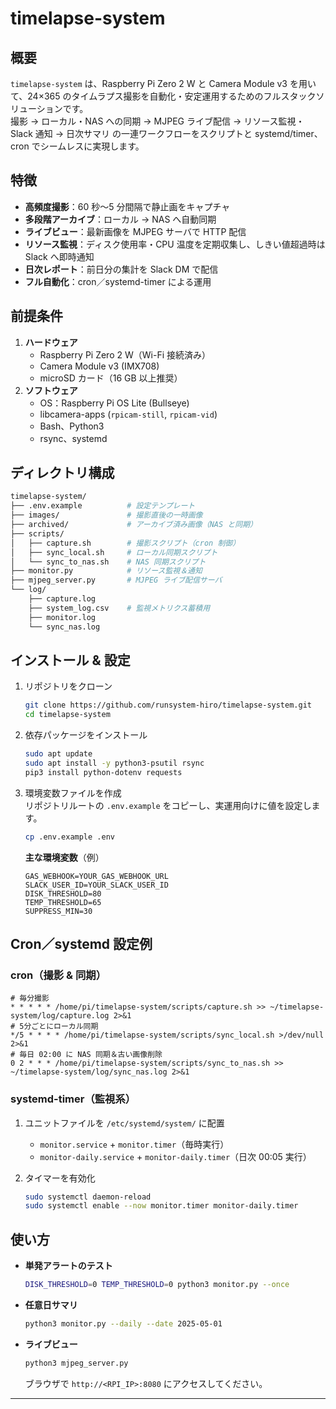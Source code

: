 # timelapse-system

## 概要

`timelapse-system` は、Raspberry Pi Zero 2 W と Camera Module v3 を用いて、24×365 のタイムラプス撮影を自動化・安定運用するためのフルスタックソリューションです。  
撮影 → ローカル・NAS への同期 → MJPEG ライブ配信 → リソース監視・Slack 通知 → 日次サマリ の一連ワークフローをスクリプトと systemd/timer、cron でシームレスに実現します。

## 特徴

- **高頻度撮影**：60 秒～5 分間隔で静止画をキャプチャ  
- **多段階アーカイブ**：ローカル → NAS へ自動同期  
- **ライブビュー**：最新画像を MJPEG サーバで HTTP 配信  
- **リソース監視**：ディスク使用率・CPU 温度を定期収集し、しきい値超過時は Slack へ即時通知  
- **日次レポート**：前日分の集計を Slack DM で配信  
- **フル自動化**：cron／systemd-timer による運用

## 前提条件

1. **ハードウェア**
   - Raspberry Pi Zero 2 W（Wi-Fi 接続済み）
   - Camera Module v3 (IMX708)
   - microSD カード（16 GB 以上推奨）
2. **ソフトウェア**
   - OS：Raspberry Pi OS Lite (Bullseye)
   - libcamera-apps (`rpicam-still`, `rpicam-vid`)
   - Bash、Python3
   - rsync、systemd

## ディレクトリ構成

```bash
timelapse-system/
├── .env.example          # 設定テンプレート
├── images/               # 撮影直後の一時画像
├── archived/             # アーカイブ済み画像（NAS と同期）
├── scripts/
│   ├── capture.sh        # 撮影スクリプト（cron 制御）
│   ├── sync_local.sh     # ローカル同期スクリプト
│   └── sync_to_nas.sh    # NAS 同期スクリプト
├── monitor.py            # リソース監視＆通知
├── mjpeg_server.py       # MJPEG ライブ配信サーバ
└── log/
    ├── capture.log
    ├── system_log.csv    # 監視メトリクス蓄積用
    ├── monitor.log
    └── sync_nas.log
```

## インストール & 設定

1. リポジトリをクローン  

   ```bash
   git clone https://github.com/runsystem-hiro/timelapse-system.git
   cd timelapse-system
   ```

2. 依存パッケージをインストール  

   ```bash
   sudo apt update
   sudo apt install -y python3-psutil rsync
   pip3 install python-dotenv requests
   ```

3. 環境変数ファイルを作成  
   リポジトリルートの `.env.example` をコピーし、実運用向けに値を設定します。  

   ```bash
   cp .env.example .env
   ```

   **主な環境変数**（例）  

   ```dotenv
   GAS_WEBHOOK=YOUR_GAS_WEBHOOK_URL
   SLACK_USER_ID=YOUR_SLACK_USER_ID
   DISK_THRESHOLD=80
   TEMP_THRESHOLD=65
   SUPPRESS_MIN=30
   ```

## Cron／systemd 設定例

### cron（撮影 & 同期）

```cron
# 毎分撮影
* * * * * /home/pi/timelapse-system/scripts/capture.sh >> ~/timelapse-system/log/capture.log 2>&1
# 5分ごとにローカル同期
*/5 * * * * /home/pi/timelapse-system/scripts/sync_local.sh >/dev/null 2>&1
# 毎日 02:00 に NAS 同期＆古い画像削除
0 2 * * * /home/pi/timelapse-system/scripts/sync_to_nas.sh >> ~/timelapse-system/log/sync_nas.log 2>&1
```

### systemd-timer（監視系）

1. ユニットファイルを `/etc/systemd/system/` に配置  
   - `monitor.service` + `monitor.timer`（毎時実行）  
   - `monitor-daily.service` + `monitor-daily.timer`（日次 00:05 実行）
2. タイマーを有効化  

   ```bash
   sudo systemctl daemon-reload
   sudo systemctl enable --now monitor.timer monitor-daily.timer
   ```

## 使い方

- **単発アラートのテスト**  

  ```bash
  DISK_THRESHOLD=0 TEMP_THRESHOLD=0 python3 monitor.py --once
  ```

- **任意日サマリ**  

  ```bash
  python3 monitor.py --daily --date 2025-05-01
  ```

- **ライブビュー**  

  ```bash
  python3 mjpeg_server.py
  ```

  ブラウザで `http://<RPI_IP>:8080` にアクセスしてください。

---
